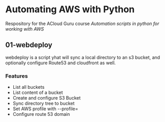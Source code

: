 # Automating AWS with Python

Respository for the ACloud Guru course *Automation scripts in python for working with AWS*

## 01-webdeploy

webdeploy is a script yhat will sync a local directory to an s3 bucket, and optionally configure Route53 and cloudfront as well.

### Features

- List all buckets
- List content of a bucket
- Create and configure S3 Bucket
- Sync directory tree to bucket
- Set AWS profile with --profile=<profileName>
- Configure route 53 domain